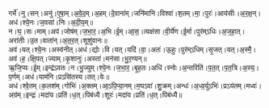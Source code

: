 

  
गर्भे॑।नु।सन्।अनु॑।ए॒षा॒म्।अ॒वे॒द॒म्।अ॒हम्।दे॒वाना॑म्।जनि॑मानि।विश्वा॑।श॒तम्।मा॒।पुरः॑।आय॑सीः।अ॒र॒क्ष॒न्।अध॑।श्ये॒नः।ज॒वसा॑।निः।अ॒दी॒य॒म्॥  
न।घ॒।सः।माम्।अप॑।जोष॑म्।ज॒भा॒र॒।अ॒भि।ई॒म्।आ॒स॒।त्वक्ष॑सा।वी॒र्ये॑ण।ई॒र्मा।पुर॑म्ऽधिः।अ॒ज॒हा॒त्।अरा॑तीः।उ॒त।वाता॑न्।अ॒त॒र॒त्।शूशु॑वानः॥  
अव॑।यत्।श्ये॒नः।अस्व॑नीत्।अध॑।द्योः।वि।यत्।यदि॑।वा॒।अतः॑।ऊ॒हुः।पुर॑म्ऽधिम्।सृ॒जत्।यत्।अ॒स्मै॒।अव॑।ह॒।क्षि॒पत्।ज्याम्।कृ॒शानुः॑।अस्ता॑।मन॑सा।भु॒र॒ण्यन्॥  
ऋ॒जि॒प्यः।ई॒म्।इन्द्र॑ऽवतः।न।भु॒ज्युम्।श्ये॒नः।ज॒भा॒र॒।बृ॒ह॒तः।अधि॑।स्नोः।अ॒न्तरिति॑।प॒त॒त्।प॒त॒त्रि।अ॒स्य॒।प॒र्णम्।अध॑।याम॑नि।प्रऽसि॑तस्य।तत्।वेः॥  
अध॑।श्वे॒तम्।क॒लश॑म्।गोभिः॑।अ॒क्तम्।आ॒ऽपि॒प्या॒नम्।म॒घऽवा॑।शु॒क्रम्।अन्धः॑।अ॒ध्व॒र्युऽभिः॑।प्रऽय॑तम्।मध्वः॑।अग्र॑म्।इन्द्रः॑।मदा॑य।प्रति॑।ध॒त्।पिब॑ध्यै।शूरः॑।मदा॑य।प्रति॑।ध॒त्।पिब॑ध्यै॥  
